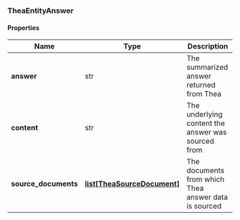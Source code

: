 

[//]: # (CLASS:TheaEntityAnswer)

[//]: # (KIND:object)

### TheaEntityAnswer

#### Properties

[//]: # (START_DEFINITION)

Name | Type | Description
------------ | ------------- | -------------
**answer** | str | The summarized answer returned from Thea &nbsp;
**content** | str | The underlying content the answer was sourced from &nbsp;
**source_documents** | [**list[TheaSourceDocument]**](TheaSourceDocument.md) | The documents from which Thea answer data is sourced &nbsp;

[//]: # (END_DEFINITION)


[//]: # (CONTAINED_CLASS:TheaSourceDocument)



